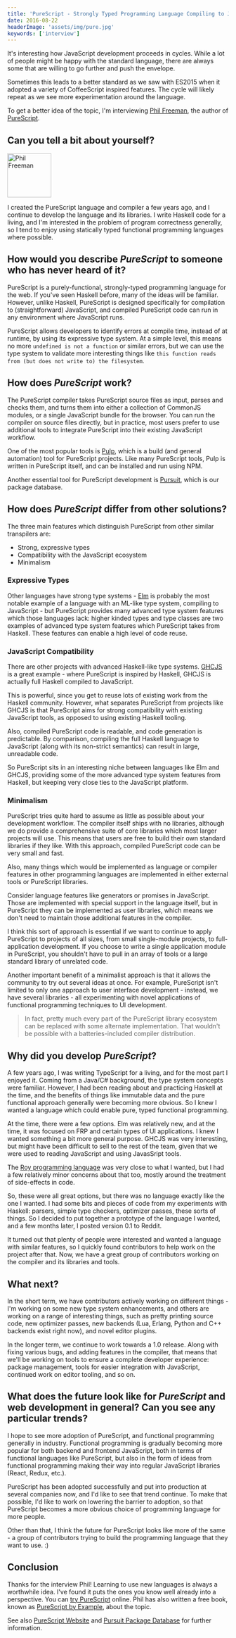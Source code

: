 ```yaml
---
title: 'PureScript - Strongly Typed Programming Language Compiling to JavaScript - Interview with Phil Freeman'
date: 2016-08-22
headerImage: 'assets/img/pure.jpg'
keywords: ['interview']
---
```


It's interesting how JavaScript development proceeds in cycles. While a lot of people might be happy with the standard language, there are always some that are willing to go further and push the envelope.

Sometimes this leads to a better standard as we saw with ES2015 when it adopted a variety of CoffeeScript inspired features. The cycle will likely repeat as we see more experimentation around the language.

To get a better idea of the topic, I'm interviewing [Phil Freeman](https://twitter.com/paf31), the author of [PureScript](http://www.purescript.org/).

## Can you tell a bit about yourself?

<p>
<span class="author">
  <img src="https://www.gravatar.com/avatar/cbed6f201f9a0e735e5660d118c6662d?s=200" alt="Phil Freeman" class="author" width="100" height="100" />
</span>

I created the PureScript language and compiler a few years ago, and I continue to develop the language and its libraries. I write Haskell code for a living, and I'm interested in the problem of program correctness generally, so I tend to enjoy using statically typed functional programming languages where possible.
</p>

## How would you describe *PureScript* to someone who has never heard of it?

PureScript is a purely-functional, strongly-typed programming language for the web. If you've seen Haskell before, many of the ideas will be familiar. However, unlike Haskell, PureScript is designed specifically for compilation to (straightforward) JavaScript, and compiled PureScript code can run in any environment where JavaScript runs.

PureScript allows developers to identify errors at compile time, instead of at runtime, by using its expressive type system. At a simple level, this means no more `undefined is not a function` or similar errors, but we can use the type system to validate more interesting things like `this function reads from (but does not write to) the filesystem`.

## How does *PureScript* work?

The PureScript compiler takes PureScript source files as input, parses and checks them, and turns them into either a collection of CommonJS modules, or a single JavaScript bundle for the browser. You can run the compiler on source files directly, but in practice, most users prefer to use additional tools to integrate PureScript into their existing JavaScript workflow.

One of the most popular tools is [Pulp](https://github.com/bodil/pulp), which is a build (and general automation) tool for PureScript projects. Like many PureScript tools, Pulp is written in PureScript itself, and can be installed and run using NPM.

Another essential tool for PureScript development is [Pursuit](https://pursuit.purescript.org), which is our package database.

## How does *PureScript* differ from other solutions?

The three main features which distinguish PureScript from other similar transpilers are:

- Strong, expressive types
- Compatibility with the JavaScript ecosystem
- Minimalism

### Expressive Types

Other languages have strong type systems - [Elm](http://elm-lang.org/) is probably the most notable example of a language with an ML-like type system, compiling to JavaScript - but PureScript provides many advanced type system features which those languages lack: higher kinded types and type classes are two examples of advanced type system features which PureScript takes from Haskell. These features can enable a high level of code reuse.

### JavaScript Compatibility

There are other projects with advanced Haskell-like type systems. [GHCJS](https://github.com/ghcjs/ghcjs) is a great example - where PureScript is inspired by Haskell, GHCJS is actually full Haskell compiled to JavaScript.

This is powerful, since you get to reuse lots of existing work from the Haskell community. However, what separates PureScript from projects like GHCJS is that PureScript aims for strong compatibility with existing JavaScript tools, as opposed to using existing Haskell tooling.

Also, compiled PureScript code is readable, and code generation is predictable. By comparison, compiling the full Haskell language to JavaScript (along with its non-strict semantics) can result in large, unreadable code.

So PureScript sits in an interesting niche between languages like Elm and GHCJS, providing some of the more advanced type system features from Haskell, but keeping very close ties to the JavaScript platform.

### Minimalism

PureScript tries quite hard to assume as little as possible about your development workflow. The compiler itself ships with no libraries, although we do provide a comprehensive suite of core libraries which most larger projects will use. This means that users are free to build their own standard libraries if they like. With this approach, compiled PureScript code can be very small and fast.

Also, many things which would be implemented as language or compiler features in other programming languages are implemented in either external tools or PureScript libraries.

Consider language features like generators or promises in JavaScript. Those are implemented with special support in the language itself, but in PureScript they can be implemented as user libraries, which means we don't need to maintain those additional features in the compiler.

I think this sort of approach is essential if we want to continue to apply PureScript to projects of all sizes, from small single-module projects, to full-application development. If you choose to write a single application module in PureScript, you shouldn't have to pull in an array of tools or a large standard library of unrelated code.

Another important benefit of a minimalist approach is that it allows the community to try out several ideas at once. For example, PureScript isn't limited to only one approach to user interface development - instead, we have several libraries - all experimenting with novel applications of functional programming techniques to UI development.

> In fact, pretty much every part of the PureScript library ecosystem can be replaced with some alternate implementation. That wouldn't be possible with a batteries-included compiler distribution.

## Why did you develop *PureScript*?

A few years ago, I was writing TypeScript for a living, and for the most part I enjoyed it. Coming from a Java/C# background, the type system concepts were familiar. However, I had been reading about and practicing Haskell at the time, and the benefits of things like immutable data and the pure functional approach generally were becoming more obvious. So I knew I wanted a language which could enable pure, typed functional programming.

At the time, there were a few options. Elm was relatively new, and at the time, it was focused on FRP and certain types of UI applications. I knew I wanted something a bit more general purpose. GHCJS was very interesting, but might have been difficult to sell to the rest of the team, given that we were used to reading JavaScript and using JavasSript tools.

The [Roy programming language](http://roy.brianmckenna.org/) was very close to what I wanted, but I had a few relatively minor concerns about that too, mostly around the treatment of side-effects in code.

So, these were all great options, but there was no language exactly like the one I wanted. I had some bits and pieces of code from my experiments with Haskell: parsers, simple type checkers, optimizer passes, these sorts of things. So I decided to put together a prototype of the language I wanted, and a few months later, I posted version 0.1 to Reddit.

It turned out that plenty of people were interested and wanted a language with similar features, so I quickly found contributors to help work on the project after that. Now, we have a great group of contributors working on the compiler and its libraries and tools.

## What next?

In the short term, we have contributors actively working on different things - I'm working on some new type system enhancements, and others are working on a range of interesting things, such as pretty printing source code, new optimizer passes, new backends (Lua, Erlang, Python and C++ backends exist right now), and novel editor plugins.

In the longer term, we continue to work towards a 1.0 release. Along with fixing various bugs, and adding features in the compiler, that means that we'll be working on tools to ensure a complete developer experience: package management, tools for easier integration with JavaScript, continued work on editor tooling, and so on.

## What does the future look like for *PureScript* and web development in general? Can you see any particular trends?

I hope to see more adoption of PureScript, and functional programming generally in industry. Functional programming is gradually becoming more popular for both backend and frontend JavaScript, both in terms of functional languages like PureScript, but also in the form of ideas from functional programming making their way into regular JavaScript libraries (React, Redux, etc.).

PureScript has been adopted successfully and put into production at several companies now, and I'd like to see that trend continue. To make that possible, I'd like to work on lowering the barrier to adoption, so that PureScript becomes a more obvious choice of programming language for more people.

Other than that, I think the future for PureScript looks like more of the same - a group of contributors trying to build the programming language that they want to use. :)

## Conclusion

Thanks for the interview Phil! Learning to use new languages is always a worthwhile idea. I've found it puts the ones you know well already into a perspective. You can [try PureScript](http://try.purescript.org) online. Phil has also written a free book, known as [PureScript by Example](http://leanpub.com/purescript/read), about the topic.

See also [PureScript Website](http://purescript.org) and [Pursuit Package Database](http://pursuit.purescript.org) for further information.
